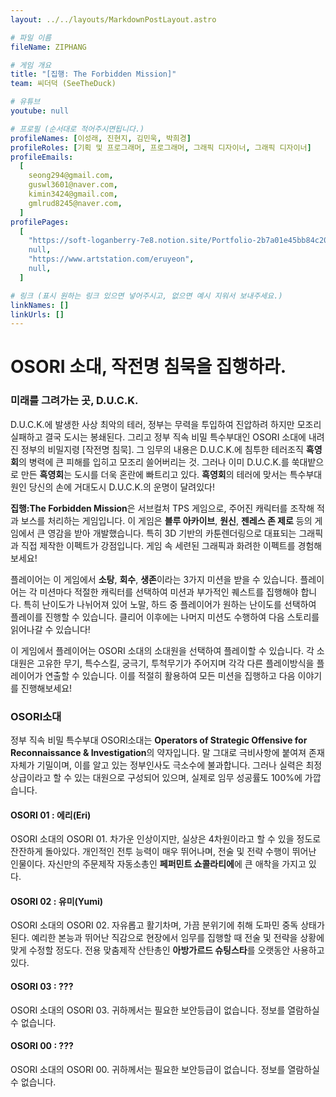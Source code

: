 ```yaml
---
layout: ../../layouts/MarkdownPostLayout.astro

# 파일 이름
fileName: ZIPHANG

# 게임 개요
title: "[집행: The Forbidden Mission]"
team: 씨더덕 (SeeTheDuck)

# 유튜브
youtube: null

# 프로필 (순서대로 적어주시면됩니다.)
profileNames: [이성래, 진현지, 김민욱, 박희경]
profileRoles: [기획 및 프로그래머, 프로그래머, 그래픽 디자이너, 그래픽 디자이너]
profileEmails:
  [
    seong294@gmail.com,
    guswl3601@naver.com,
    kimin3424@gmail.com,
    gmlrud8245@naver.com,
  ]
profilePages:
  [
    "https://soft-loganberry-7e8.notion.site/Portfolio-2b7a01e45bb84c20af19ec383d11f559?pvs=4",
    null,
    "https://www.artstation.com/eruyeon",
    null,
  ]

# 링크 (표시 원하는 링크 있으면 넣어주시고, 없으면 예시 지워서 보내주세요.)
linkNames: []
linkUrls: []
---
```


**<h1>OSORI 소대, 작전명 침묵을 집행하라.</h1>**

### **미래를 그려가는 곳, D.U.C.K.**

D.U.C.K.에 발생한 사상 최악의 테러, 정부는 무력을 투입하여 진압하려 하지만 모조리 실패하고 결국 도시는 봉쇄된다.
그리고 정부 직속 비밀 특수부대인 OSORI 소대에 내려진 정부의 비밀지령 [작전명 침묵].
그 임무의 내용은 D.U.C.K.에 침투한 테러조직 **흑영회**의 병력에 큰 피해를 입히고 모조리 쓸어버리는 것.
그러나 이미 D.U.C.K.를 쑥대밭으로 만든 **흑영회**는 도시를 더욱 혼란에 빠트리고 있다.
**흑영회**의 테러에 맞서는 특수부대원인 당신의 손에 거대도시 D.U.C.K.의 운명이 달려있다!

**집행:The Forbidden Mission**은 서브컬처 TPS 게임으로, 주어진 캐릭터를 조작해 적과 보스를 처리하는 게임입니다.
이 게임은 **블루 아카이브**, **원신**, **젠레스 존 제로** 등의 게임에서 큰 영감을 받아 개발했습니다.
특히 3D 기반의 카툰렌더링으로 대표되는 그래픽과 직접 제작한 이펙트가 강점입니다.
게임 속 세련된 그래픽과 화려한 이펙트를 경험해보세요!

플레이어는 이 게임에서 **소탕**, **회수**, **생존**이라는 3가지 미션을 받을 수 있습니다.
플레이어는 각 미션마다 적절한 캐릭터를 선택하여 미션과 부가적인 퀘스트를 집행해야 합니다.
특히 난이도가 나뉘어져 있어 노말, 하드 중 플레이어가 원하는 난이도를 선택하여 플레이를 진행할 수 있습니다.
클리어 이후에는 나머지 미션도 수행하여 다음 스토리를 읽어나갈 수 있습니다!

이 게임에서 플레이어는 OSORI 소대의 소대원을 선택하여 플레이할 수 있습니다.
각 소대원은 고유한 무기, 특수스킬, 궁극기, 투척무기가 주어지며 각각 다른 플레이방식을 플레이어가 연출할 수 있습니다.
이를 적절히 활용하여 모든 미션을 집행하고 다음 이야기를 진행해보세요!

### **OSORI소대**

정부 직속 비밀 특수부대 OSORI소대는 **Operators of Strategic Offensive for Reconnaissance & Investigation**의 약자입니다.
말 그대로 극비사항에 붙여져 존재 자체가 기밀이며, 이를 알고 있는 정부인사도 극소수에 불과합니다.
그러나 실력은 최정상급이라고 할 수 있는 대원으로 구성되어 있으며, 실제로 임무 성공률도 100%에 가깝습니다.

#### **OSORI 01 : 에리(Eri)**

OSORI 소대의 OSORI 01. 차가운 인상이지만, 실상은 4차원이라고 할 수 있을 정도로 잔잔하게 돌아있다.
개인적인 전투 능력이 매우 뛰어나며, 전술 및 전략 수행이 뛰어난 인물이다.
자신만의 주문제작 자동소총인 **페퍼민트 쇼콜라티에**에 큰 애착을 가지고 있다.

#### **OSORI 02 : 유미(Yumi)**

OSORI 소대의 OSORI 02. 자유롭고 활기차며, 가끔 분위기에 취해 도파민 중독 상태가 된다.
예리한 본능과 뛰어난 직감으로 현장에서 임무를 집행할 때 전술 및 전략을 상황에 맞게 수정할 정도다.
전용 맞춤제작 산탄총인 **아방가르드 슈팅스타**를 오랫동안 사용하고 있다.

#### **OSORI 03 : ???**

OSORI 소대의 OSORI 03. 귀하께서는 필요한 보안등급이 없습니다.
정보를 열람하실 수 없습니다.

#### **OSORI 00 : ???**

OSORI 소대의 OSORI 00. 귀하께서는 필요한 보안등급이 없습니다.
정보를 열람하실 수 없습니다.
